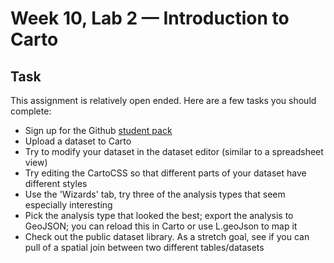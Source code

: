 # Week 10, Lab 2 — Introduction to Carto

## Task

This assignment is relatively open ended. Here are a few tasks you should complete:

- Sign up for the Github [student pack](https://education.github.com/pack)
- Upload a dataset to Carto
- Try to modify your dataset in the dataset editor (similar to a spreadsheet view)
- Try editing the CartoCSS so that different parts of your dataset have different styles
- Use the 'Wizards' tab, try three of the analysis types that seem especially interesting
- Pick the analysis type that looked the best; export the analysis to GeoJSON; you can
  reload this in Carto or use L.geoJson to map it
- Check out the public dataset library. As a stretch goal, see if you can pull of a spatial join between two different tables/datasets
